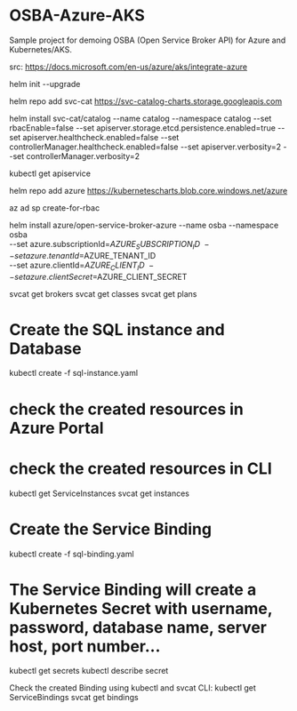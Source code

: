 # OSBA-Azure-AKS
Sample project for demoing OSBA (Open Service Broker API) for Azure and Kubernetes/AKS.

src: https://docs.microsoft.com/en-us/azure/aks/integrate-azure


helm init --upgrade


helm repo add svc-cat https://svc-catalog-charts.storage.googleapis.com


helm install svc-cat/catalog --name catalog --namespace catalog --set rbacEnable=false --set apiserver.storage.etcd.persistence.enabled=true --set apiserver.healthcheck.enabled=false --set controllerManager.healthcheck.enabled=false --set apiserver.verbosity=2 --set controllerManager.verbosity=2


kubectl get apiservice


helm repo add azure https://kubernetescharts.blob.core.windows.net/azure


az ad sp create-for-rbac


helm install azure/open-service-broker-azure --name osba --namespace osba \
    --set azure.subscriptionId=$AZURE_SUBSCRIPTION_ID \
    --set azure.tenantId=$AZURE_TENANT_ID \
    --set azure.clientId=$AZURE_CLIENT_ID \
    --set azure.clientSecret=$AZURE_CLIENT_SECRET


svcat get brokers
svcat get classes
svcat get plans

# Create the SQL instance and Database
kubectl create -f sql-instance.yaml

# check the created resources in Azure Portal
# check the created resources in CLI
kubectl get ServiceInstances
svcat get instances

# Create the Service Binding
kubectl create -f sql-binding.yaml

# The Service Binding will create a Kubernetes Secret with username, password, database name, server host, port number...
kubectl get secrets
kubectl describe secret <secret-name>

Check the created Binding using kubectl and svcat CLI:
kubectl get ServiceBindings
svcat get bindings
